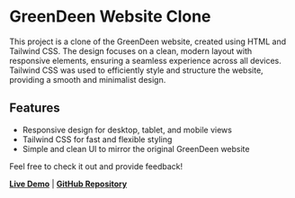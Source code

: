 # GreenDeen Website Clone

This project is a clone of the GreenDeen website, created using HTML and Tailwind CSS. The design focuses on a clean, modern layout with responsive elements, ensuring a seamless experience across all devices. Tailwind CSS was used to efficiently style and structure the website, providing a smooth and minimalist design.

## Features
- Responsive design for desktop, tablet, and mobile views
- Tailwind CSS for fast and flexible styling
- Simple and clean UI to mirror the original GreenDeen website

Feel free to check it out and provide feedback!

[**Live Demo**](YOUR-LINK-HERE) | [**GitHub Repository**](https://github.com/Javith06/Greenden-Clone.git)
